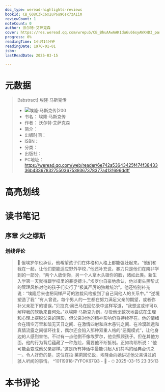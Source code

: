 ```yaml
---
doc_type: weread-highlights-reviews
bookId: CB_GO8C3kC6x2uP6u96sx7zA1im
reviewCount: 1
noteCount: 0
author: 沃尔特·艾萨克森
cover: https://res.weread.qq.com/wrepub/CB_BhuAAwAAK1du6u66syAWX4D3_parsecover
progress: 0%
readingTime: 1小时14分钟
readingDate: 1970-01-01
isbn: 
lastReadDate: 2025-03-15

---
```

# 元数据
> [!abstract] 埃隆·马斯克传
> - ![ 埃隆·马斯克传|200](https://res.weread.qq.com/wrepub/CB_BhuAAwAAK1du6u66syAWX4D3_parsecover)
> - 书名： 埃隆·马斯克传
> - 作者： 沃尔特·艾萨克森
> - 简介： 
> - 出版时间： 
> - ISBN： 
> - 分类： 
> - 出版社： 
> - PC地址：https://weread.qq.com/web/reader/6e742a53643425f474f3843336b433678327550367539367378377a4131696ddff

# 高亮划线

# 读书笔记

## 序章 火之缪斯

### 划线评论
> 📌 但埃罗尔也承认，他希望孩子们在体格和人格上都能强壮起来。“他们和我在一起，让他们更能适应野外学校，”他还补充说，暴力只是他们在南非学到的一部分，“两个人放倒你，另一个人拿木头砸你的脸，诸如此类。新生入学第一天就得跟学校里的暴徒搏斗。”埃罗尔自豪地承认，他以街头黑帮式的管理风格对他的孩子们实行了“极其严厉的独裁统治”。他还特别补充说：“埃隆后来也把同样严苛的独裁风格搬到了自己同他人的关系中。”
“逆境塑造了我”
“有人曾说，每个男人的一生都在努力满足父亲的期望，或者弥补父亲犯下的错误，”贝拉克·奥巴马在回忆录中这样写道，“我想这或许可以解释我的软肋来自何处。”以埃隆·马斯克为例，尽管他无数次地尝试在生理和心理上摆脱父亲的阴影，但父亲对他的精神影响仍将持续存在。他的情绪会在晴空万里和暗无天日之间、在激情四射和麻木愚钝之间、在冷漠疏远和真情流露之间循环往复，偶尔还会陷入那种双重人格的“恶魔模式”，让他身边的人感到害怕。不过有一点他倒不像埃罗尔，他会照顾孩子。但在其他方面，他的行为背后蕴藏了一种危险，需要他不断抵制。正如梅耶所说：“他可能会变成他父亲那样。”这是所有神话中最能引起人们共鸣的经典台词之一。令人好奇的是，这位在拉·莱莉回忆说，埃隆会向她讲述他父亲讲过的骇人听闻的事情。  ^10119918-7YFOK67Q3
    - 💭 
    - ⏱ 2025-03-15 23:35:13
   
# 本书评论


